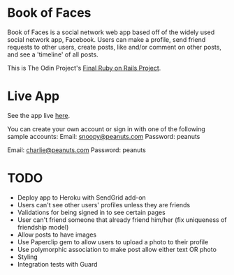 # Book of Faces

Book of Faces is a social network web app based off of the widely used social network app, Facebook. Users can make a profile, send friend requests to other users, create posts, like and/or comment on other posts, and see a 'timeline' of all posts.

This is The Odin Project's [Final Ruby on Rails Project](http://www.theodinproject.com/courses/ruby-on-rails/lessons/final-project).

# Live App
See the app live [here](https://frozen-sands-98166.herokuapp.com/).

You can create your own account or sign in with one of the following sample accounts:
Email: snoopy@peanuts.com
Password: peanuts

Email: charlie@peanuts.com
Password: peanuts

# TODO
- Deploy app to Heroku with SendGrid add-on
- Users can't see other users' profiles unless they are friends
- Validations for being signed in to see certain pages
- User can't friend someone that already friend him/her (fix uniqueness of friendship model)
- Allow posts to have images
- Use Paperclip gem to allow users to upload a photo to their profile
- Use polymorphic association to make post allow either text OR photo
- Styling
- Integration tests with Guard